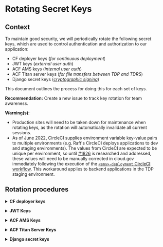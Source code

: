 # Rotating Secret Keys

## Context

To maintain good security, we will periodically rotate the following secret keys, which are used to control authentication and authorization to our application:
- CF deployer keys (_for continuous deployment_)
- JWT keys (_external user auth_)
- ACF AMS keys (_internal user auth_)
- ACF Titan server keys (_for file transfers between TDP and TDRS_)
- Django secret keys ([_cryptographic signing_](https://docs.djangoproject.com/en/4.0/topics/signing/#module-django.core.signing))

This document outlines the process for doing this for each set of keys. 

**Recommendation:** Create a new issue to track key rotation for team awareness.

**Warning(s):** 
- Production sites will need to be taken down for maintenance when rotating keys, as the rotation will automatically invalidate all current sessions.
- As of June 2022, CircleCI supplies environment variable key-value pairs to multiple environments (e.g. Raft's CircleCI deploys applications to dev and staging environments). The values from CircleCI are expected to be unique per environment, so until [#1826](https://github.com/raft-tech/TANF-app/issues/1826) is researched and addressed, these values will need to be manually corrected in cloud.gov immediately following the execution of the [`<env>-deployment` CircleCI workflow](../../.circleci/config.yml). This workaround applies to backend applications in the TDP staging environment. 

## Rotation procedures

**<details><summary>CF deployer keys</summary>**
There are unique cloud foundry (CF) credentials for each cloud.gov space (`tanf-dev`, `tanf-staging`, `tanf-prod`) for deployments. These are stored in the `tanf-keys` service instance in cloud.gov. The steps below should be followed to rotate the credentials for the relevant space(s). **Note**: `<ENV>` := `DEV`, `STAGING`, or `PROD`.

0. verify existing credentials for `deployer` key in `tanf-keys` service instance (these are the values for `CF_USERNAME_<ENV>` and `CF_PASSWORD_<ENV>` in circleci project settings

```
# target env space
cf target -o hhs-acf-ofa -s tanf-<env>

# verify deployment credentials
cf service-key tanf-keys deployer
```

1. remove the current username associated the the `deployer` `tanf-key`  service instance from cloud.gov space (this is the same value as `CF_USERNAME_<env>` ). This task can also be done from the dashboard.

```
cf delete-user <<insert USERNAME value for deployer key>>
```


2. delete the `deployer` service key associated with `tanf-keys` service instance ([reference](https://docs.cloudfoundry.org/devguide/services/service-keys.html))

```
# delete
cf delete-service-key tanf-keys deployer

# verify deletion
cf service-keys tanf-keys 
```

3. create new `deployer` service key within `tanf-keys` instance (reference link above)

```
cf create-service-key tanf-keys deployer
```

4. add username for newly generated `deployer` service key to space as a user to relevant space and assign as an org user and space developer. This task can also be done from the dashboard.

```
# add user
cf create-user <<insert USERNAME value for deployer key>>

# add as a user to org
cf set-org-role <<insert USERNAME value for deployer key>> hhs-acf-ofa OrgUser

# add as developer to prod space
cf set-space-role <<insert USERNAME value for deployer key>> hhs-acf-ofa tanf-prod SpaceDeveloper
```

5. Confirm that the new deployment credentials work in CircleCI (re-run deployment workflow after adding `CF_USERNAME_<env>` and `CF_PASSWORD_<env>` back to CircleCI with rotated values) 


</details>

**<details><summary>JWT Keys</summary>**

#### The following steps are applicable for **lower environments (dev and staging) _only_**. See [here](#Production-Environment) for prod environment procedure. 
    
### 1. Generate New Keys

In your Mac terminal (or bash terminal in Windows), enter the following command:
```bash=
yes 'XX' | openssl req -nodes -x509 -days 100 -newkey rsa:4096 -keyout jwtRS256prv.pem -out jwtRS256pub.crt
```

You can now check the contents of your keys with these commands
```bash=
cat jwtRS256prv.pem
# returns private key
cat jwtRS256pub.crt
# returns public key
```

### 2. Base64 Encode Private Key

We use Base64 Encoded Private Keys to make it easier to save to cloud environments and local `.env` files.

```bash
openssl enc -base64 -in jwtRS256prv.pem -out jwtRS256prv.pem.base64

cat jwtRS256prv.pem.base64
```

NOTE: Linux users must disable line wrapping by adding the argument `-w 0` to get a properly formatted one-line value.
```bash
cat jwtRS256prv.pem | base64 -w 0 > jwtRS256prv.pem.base64
cat jwtRS256prv.pem.base64
```

### 3. Copy Keys

#### Dev Environments
1. Distribute the private key to development staff securely to copy to `.env` files as the value for key `JWT_KEY`
2. Update the environment variables `JWT_KEY` with the base64-encoded private key and `JWT_CERT`  in cloud.gov backend development and staging environments
```
cf set-env $cgbackendappname JWT_KEY $JWT_KEY_VALUE
cf set-env $cgbackendappname JWT_CERT "$JWT_CERT_VALUE\
> _IS_TYPICALLY_\
>MULTILINE"
```
3. Login to the [Login.gov Sandbox](https://dashboard.int.identitysandbox.gov/) and verify the values are updated across all environments (4 dev + 2 staging)

**Note:** Login.gov requires the key to be uploaded in PEM format, which is the format we produced in the `jwtRS256pub.crt` file.

![pem_upload](https://user-images.githubusercontent.com/1181427/114887693-ae6eef00-9dd6-11eb-98cc-2de3f061337a.png)

#### Staging Environments
**Note** _Please generate a separate set of keys for the staging environments._
The steps here will be the same as development but you will need to generate a separate key-value pair and upload them to the separate app listing in Login.gov's dashboard as linked above.

#### CI/CD Environment
1. Distribute the private key to development staff securely to copy to `.env` 
2. Update the variables `JWT_KEY` and `JWT_CERT_TEST` in CircleCI with the new keypair.

### Production Environment
**Note:** Please generate a separate set of keys for the Production environment.The steps here will be the same as development but you will need to generate a separate key-value pair and upload them to the separate app listing in Login.gov's dashboard as linked above.

Production environment key generation, change requests, and distribution will be handled by Government-authorized personnel with Government computers and PIV access (e.g. TDP sys admins)
1. Copy the private key to cloud.gov backend environment variable `JWT_KEY`
2. Copy the public key to the login.gov production environment
3. _In order for the key change to take effect, a change request must be submitted to the [login.gov support portal](https://logingov.zendesk.com/). These requests can take approx. 2 weeks to be completed._

**References** 
- More information on `openssl` can be found at [openssl.org](https://www.openssl.org/docs/manmaster/man1/openssl.html)
</details>

**<details><summary>ACF AMS Keys</summary>**
The ACF OCIO Ops team manages these credentials for all environments (dev, staging, and prod), so we will need to submit a service request ticket whenever we need keys rotated. 

Service requests tickets must be submitted by Government-authorized personnel with Government computers and PIV access (e.g. Raft tech lead for lower environments and TDP sys admins for production environment). Please follow the procedures below:

1. Submit request tickets from government-issued email address and use the email template located on **page 2** of [this document.](https://hhsgov.sharepoint.com/:w:/r/sites/TANFDataPortalOFA/Shared%20Documents/compliance/Authentication%20%26%20Authorization/ACF%20AMS%20docs/OCIO%20OPERATIONS%20REQUEST%20TEMPLATES.docx?d=w5332585c1ecf49a4aeda17674f687154&csf=1&web=1&e=aQyIPz) cc OFA tech lead on lower environment requests. 
2. Update environment variables in CircleCI and relevant cloud.gov backend applications after ticket completed by OCIO. [Restage applications](https://cloud.gov/docs/deployment/app-maintenance/#restaging-your-app).
</details>

**<details><summary>ACF Titan Server Keys</summary>**
The ACF OCIO Ops team manages these credentials for all environments (dev, staging, and prod), so we will need to submit a service request ticket whenever we need keys rotated. 

Service requests tickets must be submitted by Government-authorized personnel with Government computers and PIV access (e.g. Raft tech lead for lower environments and TDP sys admins for production environment). Please follow the procedures below:

1. Generate new public/private key pair

Below is an example of how to generate new titan public/private key pair from _Git BASH for Windows_. Two files called `filename_where_newtitan_keypair_saved` are created: one is the _private_ key and the other is a _public_ key (the latter is saved with a _.pub_ extention).
(note: the info below is not associated with any real keys)

```
$ ssh-keygen -t rsa -b 4096
Generating public/private rsa key pair.

Enter file in which to save the key (/c/Users/username/.ssh/id_rsa): filename_where_newtitan_keypair_saved

Enter passphrase (empty for no passphrase):

Enter same passphrase again:

Your identification has been saved in filename_where_newtitan_keypair_saved

Your public key has been saved in filename_where_newtitan_keypair_saved.pub

The key fingerprint is:
SHA256:BY6Nl0hCjIrI9yZMBGH2vbDFLCTq2DsFQXQTmLydwjI 

The key's randomart image is:
+---[RSA 4096]----+
| X*B*.. .        |
|+ O+=+ * o       |
|=oo* *+ = .      |
|Eo++B .. .       |
|.+=oo.  S        |
|   = o           |
|  o o            |
|   .             |
|                 |
+----[SHA256]-----+
```

2. Submit request tickets from government-issued email address and use the email template located on **page 2** of [this document.](https://hhsgov.sharepoint.com/:w:/r/sites/TANFDataPortalOFA/Shared%20Documents/compliance/Authentication%20%26%20Authorization/ACF%20AMS%20docs/OCIO%20OPERATIONS%20REQUEST%20TEMPLATES.docx?d=w5332585c1ecf49a4aeda17674f687154&csf=1&web=1&e=aQyIPz) cc OFA tech lead on lower environment requests. 

The request should include:
- the titan service account name (i.e. `tanfdp` for prod; `tanfdpdev` for dev/staging) 
- the newly generated public key from `filename_where_newtitan_keypair_saved.pub`

3. When OCIO confirms that the change has been made, add the private key from `filename_where_newtitan_keypair_saved` to CircleCI as an environment variable. The variable name is `ACFTITAN_KEY`. **Please note**: the value needs must be edited before adding to CircleCI. It should be a one-line string with underscores ("_") replacing the spaces at the end of every line. See example below:

```
-----BEGIN OPENSSH PRIVATE KEY-----_somehashvalue__-----END OPENSSH PRIVATE KEY-----
```

4. Re-run the deployment workflow from CircleCI and confirm that the updated key value pair has been added to the relevant cloud.gov backend application.
</details>

**<details><summary>Django secret keys</summary>**

`DJANGO_SECRET_KEY` is dynamically generated since [#1151](https://github.com/raft-tech/TANF-app/pull/1151), so all that needs to be done to rotate this key in any environment is to re-run the relevant environment's deployment workflow in CircleCI. These are as follows:
- dev environment workflow (`dev-deployment`) is run from CircleCI for _raft-tech/TANF-app_. 
- staging environment workflow (`staging-deployment`) is run from CircleCI for _raft-tech/TANF-app_  via `deploy-develop`.
- staging environment workflow  (`staging-deployment`) is run from CircleCI for _HHS/TANF-app_ via `deploy-staging`.
- prod environment workflow (`production-deployment`) is run from CircleCI for _HHS/TANF-app_.     
</details>